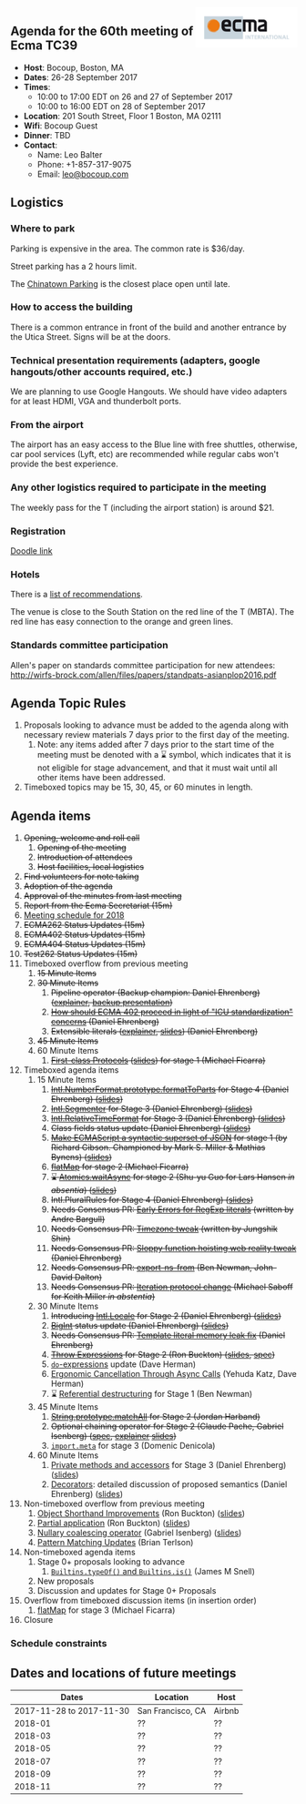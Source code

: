 <img src="../images/Ecma_RVB-003.jpg" align="right" height="70" alt="" />

## Agenda for the 60th meeting of Ecma TC39

- **Host**: Bocoup, Boston, MA
- **Dates**: 26-28 September 2017
- **Times**:
  - 10:00 to 17:00 EDT on 26 and 27 of September 2017
  - 10:00 to 16:00 EDT on 28 of September 2017
- **Location**:
  201 South Street, Floor 1
  Boston, MA 02111
- **Wifi**: Bocoup Guest
- **Dinner**: TBD
- **Contact**:
  - Name: Leo Balter
  - Phone: +1-857-317-9075
  - Email: leo@bocoup.com

## Logistics

### Where to park

Parking is expensive in the area. The common rate is $36/day.

Street parking has a 2 hours limit.

The [Chinatown Parking](https://goo.gl/maps/ojxnnqc2T4t) is the closest place open until late.

### How to access the building

There is a common entrance in front of the build and another entrance by the Utica Street. Signs will be at the doors.

### Technical presentation requirements (adapters, google hangouts/other accounts required, etc.)

We are planning to use Google Hangouts. We should have video adapters for at least HDMI, VGA and thunderbolt ports.

### From the airport

The airport has an easy access to the Blue line with free shuttles, otherwise, car pool services (Lyft, etc) are recommended while regular cabs won't provide the best experience.

### Any other logistics required to participate in the meeting

The weekly pass for the T (including the airport station) is around $21.

### Registration

[Doodle link](https://ecma-international.doodle.com/poll/kfhiwdz7662pgw32)

### Hotels

There is a [list of recommendations](https://gist.github.com/leobalter/b5e2231971b104711d545fa835937ea0).

The venue is close to the South Station on the red line of the T (MBTA). The red line has easy connection to the orange and green lines.

### Standards committee participation

Allen's paper on standards committee participation for new attendees: http://wirfs-brock.com/allen/files/papers/standpats-asianplop2016.pdf

## Agenda Topic Rules

1. Proposals looking to advance must be added to the agenda along with necessary review materials 7 days prior to the first day of the meeting.
   1. Note: any items added after 7 days prior to the start time of the meeting must be denoted with a :hourglass: symbol, which indicates that it is not eligible for stage advancement, and that it must wait until all other items have been addressed.
1. Timeboxed topics may be 15, 30, 45, or 60 minutes in length.

## Agenda items

1. ~~Opening, welcome and roll call~~
    1. ~~Opening of the meeting~~
    1. ~~Introduction of attendees~~
    1. ~~Host facilities, local logistics~~
1. ~~Find volunteers for note taking~~
1. ~~Adoption of the agenda~~
1. ~~Approval of the minutes from last meeting~~
1. ~~Report from the Ecma Secretariat (15m)~~
1. [Meeting schedule for 2018](https://github.com/tc39/Reflector/issues/90)
1. ~~ECMA262 Status Updates (15m)~~
1. ~~ECMA402 Status Updates (15m)~~
1. ~~ECMA404 Status Updates (15m)~~
1. ~~Test262 Status Updates (15m)~~
1. Timeboxed overflow from previous meeting
    1. ~~15 Minute Items~~
    1. ~~30 Minute Items~~
        1. ~~Pipeline operator (Backup champion: Daniel Ehrenberg) ([explainer](https://github.com/tc39/proposal-pipeline-operator), [backup presentation](https://docs.google.com/presentation/d/1qiWFzi5dkjuUVGcFXwypuQbEbZk-BV7unX0bYurcQsA/edit#slide=id.p))~~
        1. ~~[How should ECMA 402 proceed in light of "ICU standardization" concerns](https://github.com/tc39/ecma402/pull/172) (Daniel Ehrenberg)~~
        1. ~~Extensible literals ([explainer](https://github.com/littledan/proposal-extensible-numeric-literals/blob/master/README.md), [slides](https://docs.google.com/presentation/d/13Ej08CCqXGCTF46GabGdzBepWBgU5d70TtPPYFkkZcs/edit#slide=id.p)) (Daniel Ehrenberg)~~
    1. ~~45 Minute Items~~
    1. 60 Minute Items
        1. ~~[First-class Protocols](https://github.com/michaelficarra/proposal-first-class-protocols) ([slides](https://docs.google.com/presentation/d/1WrvSyslnF-5VnPj3k3HRq8MRzuiSN1kQ6ENE1iUSmDU/edit?usp=sharing)) for stage 1 (Michael Ficarra)~~
1. Timeboxed agenda items
    1. 15 Minute Items
        1. ~~[Intl.NumberFormat.prototype.formatToParts](https://github.com/tc39/ecma402/pull/160) for Stage 4 (Daniel Ehrenberg) ([slides](https://docs.google.com/presentation/d/1--PmAca3qyQQfQz4OXj7l8QxpzfUF1GS4ET3ampvg_M/edit#slide=id.g255358455f_0_63))~~
        1. ~~[Intl.Segmenter](https://github.com/tc39/proposal-intl-segmenter) for Stage 3 (Daniel Ehrenberg) ([slides](https://docs.google.com/presentation/d/1--PmAca3qyQQfQz4OXj7l8QxpzfUF1GS4ET3ampvg_M/edit#slide=id.g255358455f_0_68))~~
        1. ~~[Intl.RelativeTimeFormat](https://github.com/tc39/proposal-intl-relative-time) for Stage 3 (Daniel Ehrenberg) ([slides](https://docs.google.com/presentation/d/1--PmAca3qyQQfQz4OXj7l8QxpzfUF1GS4ET3ampvg_M/edit#slide=id.g255358455f_0_73))~~
        1. ~~Class fields status update (Daniel Ehrenberg) ([slides](https://docs.google.com/presentation/d/169hWHIKFnX8E-N90FJQS3u5xpo5Tt-s4IFdheLySVfQ/edit#slide=id.p))~~
        1. ~~[Make ECMAScript a syntactic superset of JSON](https://github.com/gibson042/ecma262-proposal-json-superset) for stage 1 (by Richard Gibson. Championed by Mark S. Miller & Mathias Bynens) ([slides](https://docs.google.com/presentation/d/1k4fYiLRnOx7Tt8wJo2cJvhWvEsbK1K7AajZFJ_pLlaI/edit?usp=sharing))~~
        1. ~~[flatMap](https://github.com/tc39/proposal-flatMap) for stage 2 (Michael Ficarra)~~
        1. ~~:hourglass: [Atomics.waitAsync](https://github.com/tc39/proposal-atomics-wait-async/blob/master/PROPOSAL.md) for stage 2 (Shu-yu Guo for Lars Hansen *in absentia*) ([slides](https://docs.google.com/presentation/d/11I90n1TD8JXL1euckt1YWS-VD_fdm_s4MNTiu9FgT5Q/edit?usp=sharing))~~
        1. ~~Intl.PluralRules for Stage 4 (Daniel Ehrenberg) ([slides](https://docs.google.com/presentation/d/1--PmAca3qyQQfQz4OXj7l8QxpzfUF1GS4ET3ampvg_M/edit#slide=id.g255358455f_0_78))~~
        1. ~~Needs Consensus PR: [Early Errors for RegExp literals](https://github.com/tc39/ecma262/pull/984) (written by Andre Bargull)~~
        1. ~~Needs Consensus PR: [Timezone tweak](https://github.com/tc39/ecma262/pull/778) (written by Jungshik Shin)~~
        1. ~~Needs Consensus PR: [Sloppy function hoisting web reality tweak](https://github.com/tc39/ecma262/pull/888) (Daniel Ehrenberg)~~
        1. ~~Needs Consensus PR: [export-ns-from](https://github.com/tc39/ecma262/pull/1005) (Ben Newman, John-David Dalton)~~
        1. ~~Needs Consensus PR: [Iteration protocol change](https://github.com/tc39/ecma262/pull/988) (Michael Saboff for Keith Miller *in abstentia*)~~
    1. 30 Minute Items
        1. ~~Introducing [Intl.Locale](https://github.com/zbraniecki/proposal-intl-locale) for Stage 2 (Daniel Ehrenberg) ([slides](https://docs.google.com/presentation/d/1I4Ormej3A5911MxQww2k-Cn46T3ZMpRSxN89gYYMHds/edit#slide=id.p))~~
        1. ~~[BigInt](https://github.com/tc39/proposal-bigint) status update (Daniel Ehrenberg) ([slides](https://docs.google.com/presentation/d/1wwI7858NPaXV4xTzQwCqPUj7Hp1baHvQodS7MUbZzbU/edit#slide=id.p))~~
        1. ~~Needs Consensus PR: [Template literal memory leak fix](https://github.com/tc39/ecma262/pull/890) (Daniel Ehrenberg)~~
        1. ~~[Throw Expressions](https://github.com/rbuckton/proposal-throw-expressions) for Stage 2 (Ron Buckton) ([slides](https://docs.google.com/presentation/d/1DlzT3ULW1Iut39zLn1RwPyQk5zxZziSfV8_g38woOPM/edit?usp=sharing), [spec](https://rbuckton.github.io/proposal-throw-expressions/))~~
        1. [`do`-expressions](https://github.com/tc39/proposal-do-expressions) update (Dave Herman)
        1. [Ergonomic Cancellation Through Async Calls](https://docs.google.com/presentation/d/1Lg_chkGiugx69yXKwr5Vrg4Xmxt7Tui0kmUFFZx1KNs/edit?usp=sharing) (Yehuda Katz, Dave Herman)
        1. :hourglass: [Referential destructuring](https://github.com/meteor/proposal-referential-destructuring) for Stage 1 (Ben Newman)
    1. 45 Minute Items
        1. ~~[String.prototype.matchAll](https://github.com/tc39/proposal-string-matchall/pull/17) for Stage 2 (Jordan Harband)~~
        1. ~~Optional chaining operator for Stage 2 (Claude Pache, Gabriel Isenberg) ([spec](https://tc39.github.io/proposal-optional-chaining/), [explainer](https://github.com/tc39/proposal-optional-chaining) [slides](https://docs.google.com/presentation/d/1iiCtJSW42Z7lg0YlagOZOfI-FTrkN88OuiO3pySawSo/edit?usp=sharing))~~
        1. [`import.meta`](https://github.com/tc39/proposal-import-meta) for stage 3 (Domenic Denicola)
    1. 60 Minute Items
        1. [Private methods and accessors](https://github.com/littledan/proposal-private-methods) for Stage 3 (Daniel Ehrenberg) ([slides](https://docs.google.com/presentation/d/1aI89Jgl7CdtKV6D5-ydieUn_-kgRqAD2X8gGzh62xzc/edit#slide=id.p))
        1. [Decorators](https://github.com/littledan/proposal-unified-class-features): detailed discussion of proposed semantics (Daniel Ehrenberg) ([slides](https://docs.google.com/presentation/d/1jjGeHMW8xH49dWP8S5xk0EHaST1zmRDlbtwyLxaYWnY/edit#slide=id.p))
1. Non-timeboxed overflow from previous meeting
    1. [Object Shorthand Improvements](https://github.com/rbuckton/proposal-shorthand-improvements) (Ron Buckton) ([slides](https://docs.google.com/presentation/d/1tsE8sbLBvi-1xHPaeeI9u50ktqDub2EfhyrrvTEkfRA/edit?usp=sharing))
    1. [Partial application](https://github.com/rbuckton/proposal-partial-application) (Ron Buckton) ([slides](https://docs.google.com/presentation/d/1GSnqtT1jHbilIAwCuaK2yjKNj0y6cLfJNisZDig3Nm8/edit?usp=sharing))
    1. [Nullary coalescing operator](https://github.com/gisenberg/proposal-nullary-coalescing) (Gabriel Isenberg) ([slides](https://docs.google.com/presentation/d/1m5nxTH8ifcmOlyaTmTuMAa1bawiGUyKJzQGlw-EVSKM/edit?usp=sharing))
    1. [Pattern Matching Updates](https://github.com/tc39/proposal-pattern-matching) (Brian Terlson)
1. Non-timeboxed agenda items
    1. Stage 0+ proposals looking to advance
       1. [`Builtins.typeOf()` and `Builtins.is()`](https://github.com/jasnell/proposal-istypes) (James M Snell)
    1. New proposals
    1. Discussion and updates for Stage 0+ Proposals
1. Overflow from timeboxed discussion items (in insertion order)
    1. [flatMap](https://github.com/tc39/proposal-flatMap) for stage 3 (Michael Ficarra)
1. Closure

### Schedule constraints

## Dates and locations of future meetings

| Dates                    | Location          | Host       |
|--------------------------|-------------------|------------|
| 2017-11-28 to 2017-11-30 | San Francisco, CA | Airbnb     |
| 2018-01                  | ??                | ??         |
| 2018-03                  | ??                | ??         |
| 2018-05                  | ??                | ??         |
| 2018-07                  | ??                | ??         |
| 2018-09                  | ??                | ??         |
| 2018-11                  | ??                | ??         |
